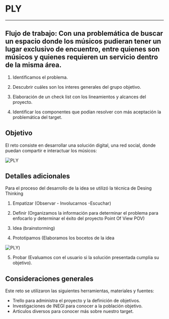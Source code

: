 # PLY
***

## Flujo de trabajo: Con una problemática de buscar un espacio donde los músicos pudieran tener un lugar exclusivo de encuentro, entre quienes  son músicos y quienes requieren un servicio dentro de la misma área.

1. Identificamos el problema.

2. Descubrir cuáles son los interes generales del grupo objetivo.

3. Elaboración de un check list con los lineamientos y alcances del proyecto.

4. Identificar los componentes que podían resolver con más aceptación la problemática del target. 

## Objetivo

El reto consiste en desarrollar una solución digital, una red social, donde puedan compartir e interactuar los músicos:

![PLY](../assets/images/index1.jpg) 

## Detalles adicionales 

Para el proceso del desarrollo de la idea se utilizó la técnica de Desing Thinking

1. Empatizar (Observar - Involucarnos -Escuchar)

2. Definir (Organizamos la información para determinar el problema para enfocarlo y determinar el éxito del proyecto Point Of View POV)

3. Idea (brainstorming)

4. Prototipamos (Elaboramos los bocetos de la idea

![PLY](https://))

5. Probar (Evaluamos con el usuario si la solución presentada cumplia su objetivo).  




## Consideraciones generales

Este reto se utilizaron las siguientes herramientas, materiales y fuentes:

- Trello para administra el proyecto y la definición de objetivos.
- Investigaciones de INEGI para conocer a la población objetivo.
- Articulos diversos para conocer más sobre nuestro target.
